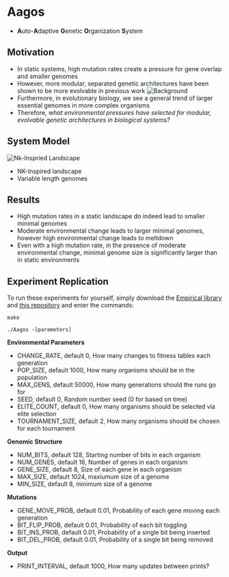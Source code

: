 # Aagos
* **A**uto-**A**daptive **G**enetic **O**rganization **S**ystem

## Motivation

* In static systems, high mutation rates create a pressure for gene overlap and smaller genomes
* However, more modular, separated genetic architectures have been shown to be more evolvable in previous work
![](https://github.com/leg2015/Aagos/blob/master/Background.png "Background")
* Furthermore, in evolutionary biology, we see a general trend of larger essential genomes in more complex organisms
* Therefore, _what environmental pressures have selected for modular, evolvable genetic architectures in biological systems?_

## System Model
![](https://github.com/leg2015/Aagos/blob/master/NKLandscape.png "Nk-Inspried Landscape")
* NK-Inspired landscape
* Variable length genomes


## Results

* High mutation rates in a static landscape do indeed lead to smaller minimal genomes
* Moderate environmental change leads to larger minimal genomes, however high environmental change leads to meltdown
* Even with a high mutation rate, in the presence of moderate environmental change, minimal genome size is significantly larger than in static environments

## Experiment Replication

To run these experiments for yourself, simply download the [Empirical library](https://github.com/devosoft/Empirical) and [this repository](https://github.com/leg2015/Aagos) and enter the commands:

`make`

`./Aagos -[parameters]`

**Environmental Parameters**
  * CHANGE_RATE, default 0, How many changes to fitness tables each generation
  * POP_SIZE, default 1000, How many organisms should be in the population
  * MAX_GENS, default 50000, How many generations should the runs go for
  * SEED, default 0, Random number seed (0 for based on time)
  * ELITE_COUNT, default 0, How many organisms should be selected via elite selection
  * TOURNAMENT_SIZE, default 2, How many organisms should be chosen for each tournament

**Genomic Structure**

  * NUM_BITS, default 128, Starting number of bits in each organism
  * NUM_GENES, default 16, Number of genes in each organism
  * GENE_SIZE, default 8, Size of each gene in each organism
  * MAX_SIZE, default 1024, maxiumum size of a genome
  * MIN_SIZE, default 8, minimum size of a genome

**Mutations**

  * GENE_MOVE_PROB, default 0.01, Probability of each gene moving each generation
  * BIT_FLIP_PROB, default 0.01, Probability of each bit toggling
  * BIT_INS_PROB, default 0.01, Probability of a single bit being inserted
  * BIT_DEL_PROB, default 0.01, Probability of a single bit being removed
  
**Output**

  * PRINT_INTERVAL, default 1000, How many updates between prints?
                 
